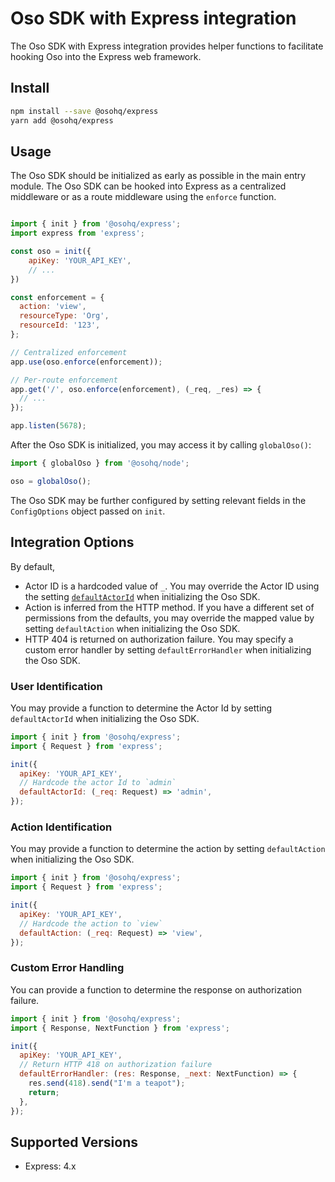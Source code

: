 # Oso SDK with Express integration

The Oso SDK with Express integration provides helper functions to facilitate hooking Oso into the Express web framework.

## Install

```bash
npm install --save @osohq/express
yarn add @osohq/express
```

## Usage

The Oso SDK should be initialized as early as possible in the main entry module. The Oso SDK can be hooked into Express as a centralized middleware or as a route middleware using the `enforce` function.

```javascript

import { init } from '@osohq/express';
import express from 'express';

const oso = init({
    apiKey: 'YOUR_API_KEY',
    // ...
})

const enforcement = {
  action: 'view',
  resourceType: 'Org',
  resourceId: '123',
};

// Centralized enforcement
app.use(oso.enforce(enforcement));

// Per-route enforcement
app.get('/', oso.enforce(enforcement), (_req, _res) => {
  // ...
});

app.listen(5678);
```

After the Oso SDK is initialized, you may access it by calling `globalOso()`:

```javascript
import { globalOso } from '@osohq/node';

oso = globalOso();
```

The Oso SDK may be further configured by setting relevant fields in the `ConfigOptions` object passed on `init`.

## Integration Options

By default,
- Actor ID is a hardcoded value of `_`. You may override the Actor ID using the setting [`defaultActorId`](#user-identification) when initializing the Oso SDK.
- Action is inferred from the HTTP method. If you have a different set of permissions from the defaults, you may override the mapped value by setting `defaultAction` when initializing the Oso SDK.
- HTTP 404 is returned on authorization failure. You may specify a custom error handler by setting `defaultErrorHandler` when initializing the Oso SDK.

### User Identification

You may provide a function to determine the Actor Id by setting `defaultActorId` when initializing the Oso SDK.
```javascript
import { init } from '@osohq/express';
import { Request } from 'express';

init({
  apiKey: 'YOUR_API_KEY',
  // Hardcode the actor Id to `admin`
  defaultActorId: (_req: Request) => 'admin',
});
```

### Action Identification

You may provide a function to determine the action by setting `defaultAction` when initializing the Oso SDK.
```javascript
import { init } from '@osohq/express';
import { Request } from 'express';

init({
  apiKey: 'YOUR_API_KEY',
  // Hardcode the action to `view`
  defaultAction: (_req: Request) => 'view',
});
```

### Custom Error Handling

You can provide a function to determine the response on authorization failure.
```javascript
import { init } from '@osohq/express';
import { Response, NextFunction } from 'express';

init({
  apiKey: 'YOUR_API_KEY',
  // Return HTTP 418 on authorization failure
  defaultErrorHandler: (res: Response, _next: NextFunction) => {
    res.send(418).send("I'm a teapot");
    return;
  },
});
```

## Supported Versions

- Express: 4.x
